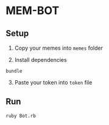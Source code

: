 # MEM-BOT
## Setup
1. Copy your memes into `memes` folder

2. Install dependencies 
```
bundle
```

3. Paste your token into `token` file

## Run
```
ruby Bot.rb
```


